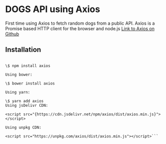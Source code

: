 # DOGS API using Axios

First time using Axios to fetch random dogs from a public API. Axios is a Promise based HTTP client for the browser and node.js
[Link to Axios on Github](https://github.com/axios/axios)

## Installation

````Using npm:

\$ npm install axios

Using bower:

\$ bower install axios

Using yarn:

\$ yarn add axios
Using jsDelivr CDN:

<script src="{https://cdn.jsdelivr.net/npm/axios/dist/axios.min.js}"></script>

Using unpkg CDN:

<script src="https://unpkg.com/axios/dist/axios.min.js"></script>```
````
